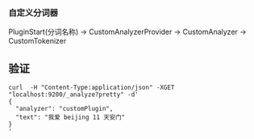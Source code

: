 ### 自定义分词器
PluginStart(分词名称) -> CustomAnalyzerProvider -> CustomAnalyzer -> CustomTokenizer
    



## 验证

```
curl  -H "Content-Type:application/json" -XGET "localhost:9200/_analyze?pretty" -d'
{
  "analyzer": "customPlugin",
  "text": "我爱 beijing 11 天安门"
}
'
```